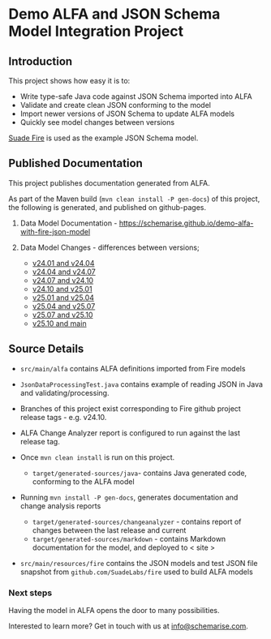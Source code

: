 # Demo ALFA and JSON Schema Model Integration Project

## Introduction

This project shows how easy it is to:
- Write type-safe Java code against JSON Schema imported into ALFA
- Validate and create clean JSON conforming to the model
- Import newer versions of JSON Schema to update ALFA models
- Quickly see model changes between versions 

[Suade Fire](http://github.com/SuadeLabs/fire) is used as the example JSON Schema model.  


## Published Documentation 

This project publishes documentation generated from ALFA.

As part of the Maven build (`mvn clean install -P gen-docs`) of this project, the following is generated, and published on github-pages.

1. Data Model Documentation - https://schemarise.github.io/demo-alfa-with-fire-json-model 

2. Data Model Changes - differences between versions;
    - [v24.01 and v24.04](https://schemarise.github.io/demo-alfa-with-fire-json-model/report-24.01-to-24.04.html)
    - [v24.04 and v24.07](https://schemarise.github.io/demo-alfa-with-fire-json-model/report-24.04-to-24.07.html)
    - [v24.07 and v24.10](https://schemarise.github.io/demo-alfa-with-fire-json-model/report-24.07-to-24.10.html)
    - [v24.10 and v25.01](https://schemarise.github.io/demo-alfa-with-fire-json-model/report-24.10-to-25.01.html)
    - [v25.01 and v25.04](https://schemarise.github.io/demo-alfa-with-fire-json-model/report-25.01-to-25.04.html)
    - [v25.04 and v25.07](https://schemarise.github.io/demo-alfa-with-fire-json-model/report-25.04-to-25.07.html)
    - [v25.07 and v25.10](https://schemarise.github.io/demo-alfa-with-fire-json-model/report-25.07-to-25.10.html)
    - [v25.10 and main](https://schemarise.github.io/demo-alfa-with-fire-json-model/report.html)


## Source Details

- `src/main/alfa` contains ALFA definitions imported from Fire models

- `JsonDataProcessingTest.java` contains example of reading JSON in Java and validating/processing.

- Branches of this project exist corresponding to Fire github project release tags - e.g. v24.10. 

- ALFA Change Analyzer report is configured to run against the last release tag.

- Once `mvn clean install` is run on this project.
  - `target/generated-sources/java`- contains Java generated code, conforming to the ALFA model 

- Running `mvn install -P gen-docs`, generates documentation and change analysis reports
  - `target/generated-sources/changeanalyzer` - contains report of changes between the last release and current
  - `target/generated-sources/markdown` - contains Markdown documentation for the model, and deployed to < site >

- `src/main/resources/fire` contains the JSON models and test JSON file snapshot from `github.com/SuadeLabs/fire` used to build ALFA models


### Next steps

Having the model in ALFA opens the door to many possibilities.

Interested to learn more? Get in touch with us at info@schemarise.com.


